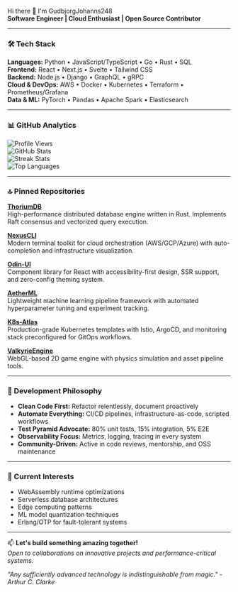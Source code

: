 Hi there 👋 I'm GudbjorgJohanns248  
**Software Engineer | Cloud Enthusiast | Open Source Contributor**  

---

### 🛠️ Tech Stack  
**Languages:** Python • JavaScript/TypeScript • Go • Rust • SQL  
**Frontend:** React • Next.js • Svelte • Tailwind CSS  
**Backend:** Node.js • Django • GraphQL • gRPC  
**Cloud & DevOps:** AWS • Docker • Kubernetes • Terraform • Prometheus/Grafana  
**Data & ML:** PyTorch • Pandas • Apache Spark • Elasticsearch  

---

### 📊 GitHub Analytics  

![Profile Views](https://komarev.com/ghpvc/?username=gudbjorgjohanns248&color=blueviolet)  
![GitHub Stats](https://github-readme-stats.vercel.app/api?username=gudbjorgjohanns248&show_icons=true&theme=radical&hide_title=true)  
![Streak Stats](https://github-readme-streak-stats.herokuapp.com/?user=gudbjorgjohanns248&theme=dark)  
![Top Languages](https://github-readme-stats.vercel.app/api/top-langs/?username=gudbjorgjohanns248&layout=compact&theme=vision-friendly-dark)  

---

### 🔝 Pinned Repositories  
**[ThoriumDB](https://github.com/gudbjorgjohanns248/thoriumdb)**  
High-performance distributed database engine written in Rust. Implements Raft consensus and vectorized query execution.  

**[NexusCLI](https://github.com/gudbjorgjohanns248/nexuscli)**  
Modern terminal toolkit for cloud orchestration (AWS/GCP/Azure) with auto-completion and infrastructure visualization.  

**[Odin-UI](https://github.com/gudbjorgjohanns248/odin-ui)**  
Component library for React with accessibility-first design, SSR support, and zero-config theming system.  

**[AetherML](https://github.com/gudbjorgjohanns248/aetherml)**  
Lightweight machine learning pipeline framework with automated hyperparameter tuning and experiment tracking.  

**[K8s-Atlas](https://github.com/gudbjorgjohanns248/k8s-atlas)**  
Production-grade Kubernetes templates with Istio, ArgoCD, and monitoring stack preconfigured for GitOps workflows.  

**[ValkyrieEngine](https://github.com/gudbjorgjohanns248/valkyrie-engine)**  
WebGL-based 2D game engine with physics simulation and asset pipeline tools.  

---

### 🧠 Development Philosophy  
- **Clean Code First:** Refactor relentlessly, document proactively  
- **Automate Everything:** CI/CD pipelines, infrastructure-as-code, scripted workflows  
- **Test Pyramid Advocate:** 80% unit tests, 15% integration, 5% E2E  
- **Observability Focus:** Metrics, logging, tracing in every system  
- **Community-Driven:** Active in code reviews, mentorship, and OSS maintenance  

---

### 🌱 Current Interests  
- WebAssembly runtime optimizations  
- Serverless database architectures  
- Edge computing patterns  
- ML model quantization techniques  
- Erlang/OTP for fault-tolerant systems  

--- 

📫 **Let's build something amazing together!**  
*Open to collaborations on innovative projects and performance-critical systems.*  

*"Any sufficiently advanced technology is indistinguishable from magic." - Arthur C. Clarke*
